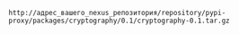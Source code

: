 `http://адрес_вашего_nexus_репозитория/repository/pypi-proxy/packages/cryptography/0.1/cryptography-0.1.tar.gz`